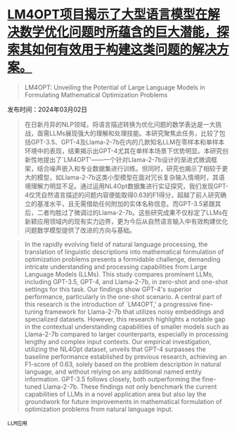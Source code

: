 # [LM4OPT项目揭示了大型语言模型在解决数学优化问题时所蕴含的巨大潜能，探索其如何有效用于构建这类问题的解决方案。](https://arxiv.org/abs/2403.01342)

> LM4OPT: Unveiling the Potential of Large Language Models in Formulating Mathematical Optimization Problems

发布时间：2024年03月02日

> 在日新月异的NLP领域，将语言描述转换为优化问题的数学表达是一大挑战，亟需LLMs展现强大的理解和处理技能。本研究聚焦此任务，比较了包括GPT-3.5、GPT-4及Llama-2-7b在内的几款知名LLM在零样本和单样本环境中的表现，结果揭示出GPT-4尤其在单样本场景下优势明显。本研究创新性地提出了`LM4OPT'——一个针对Llama-2-7b设计的渐进式微调框架，结合噪声嵌入和专业数据集进行训练。但同时，研究也揭示了相较于更大的模型，如Llama-2-7b这类小型模型在面对冗长复杂输入情境时，其语境理解力明显不足。通过运用NL4Opt数据集进行实证探究，我们发现GPT-4仅凭自然语言描述的问题内容便能取得0.63的F1得分，超越了前人研究确立的基准水平，且无需借助任何附加的实体名称信息。而GPT-3.5紧跟其后，二者均胜过了微调过的Llama-2-7b。这些研究成果不仅标定了LLMs在新颖应用领域内的现有实力边界，更为今后从自然语言输入中有效构建优化问题数学模型提供了改进的方向与基础。

> In the rapidly evolving field of natural language processing, the translation of linguistic descriptions into mathematical formulation of optimization problems presents a formidable challenge, demanding intricate understanding and processing capabilities from Large Language Models (LLMs). This study compares prominent LLMs, including GPT-3.5, GPT-4, and Llama-2-7b, in zero-shot and one-shot settings for this task. Our findings show GPT-4's superior performance, particularly in the one-shot scenario. A central part of this research is the introduction of `LM4OPT,' a progressive fine-tuning framework for Llama-2-7b that utilizes noisy embeddings and specialized datasets. However, this research highlights a notable gap in the contextual understanding capabilities of smaller models such as Llama-2-7b compared to larger counterparts, especially in processing lengthy and complex input contexts. Our empirical investigation, utilizing the NL4Opt dataset, unveils that GPT-4 surpasses the baseline performance established by previous research, achieving an F1-score of 0.63, solely based on the problem description in natural language, and without relying on any additional named entity information. GPT-3.5 follows closely, both outperforming the fine-tuned Llama-2-7b. These findings not only benchmark the current capabilities of LLMs in a novel application area but also lay the groundwork for future improvements in mathematical formulation of optimization problems from natural language input.

`LLM应用`